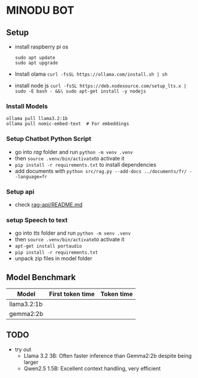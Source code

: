 # MINODU BOT

## Setup

* install raspberry pi os

  ```
  sudo apt update
  sudo apt upgrade
  ```

* Install olama `curl -fsSL https://ollama.com/install.sh | sh`
* install node js `curl -fsSL https://deb.nodesource.com/setup_lts.x | sudo -E bash - &&\ sudo apt-get install -y nodejs`

### Install Models

```
ollama pull llama3.2:1b
ollama pull nomic-embed-text  # For embeddings
```

### Setup Chatbot Python Script

* go into *rag* folder and run `python -m venv .venv`
* then `source .venv/bin/activate`to activate it
* `pip install -r requirements.txt`  to install dependencies
* add documents with `python src/rag.py --add-docs ../documents/fr/ --language=fr`

### Setup api

* check [rag-api/README.md](rag-api/README.md)

### setup Speech to text

* go into *tts* folder and run `python -m venv .venv`
* then `source .venv/bin/activate`to activate it
* `apt-get install portaudio`
* `pip install -r requirements.txt`
* unpack zip files in model folder

## Model Benchmark

| Model         | First token time    | Token time | 
| ----          | ----                | ----       | 
| llama3.2:1b   |                     |            |
| gemma2:2b     |                     |            |

## TODO

* try out 
  * Llama 3.2 3B: Often faster inference than Gemma2:2b despite being larger
  * Qwen2.5 1.5B: Excellent context handling, very efficient



